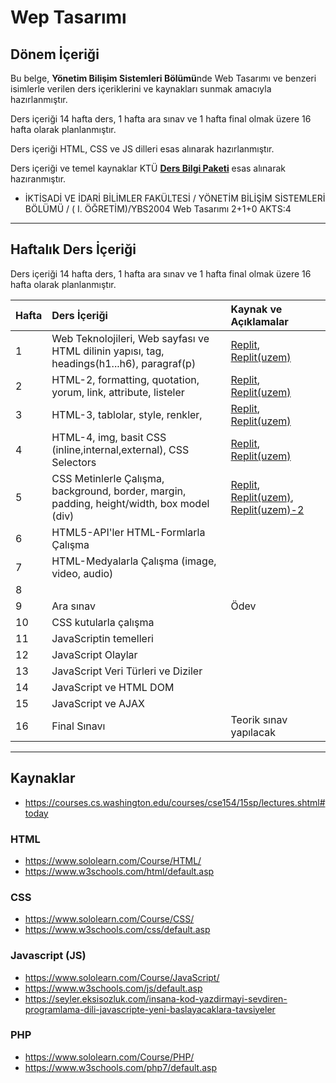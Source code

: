 # Wep Tasarımı
## Dönem İçeriği
Bu belge, **Yönetim Bilişim Sistemleri Bölümü**nde Web Tasarımı ve benzeri isimlerle verilen ders içeriklerini ve kaynakları sunmak amacıyla hazırlanmıştır. 

Ders içeriği 14 hafta ders, 1 hafta ara sınav ve 1 hafta final olmak üzere 16 hafta olarak planlanmıştır.

Ders içeriği HTML, CSS ve JS dilleri esas alınarak hazırlanmıştır.

Ders içeriği ve temel kaynaklar KTÜ [**Ders Bilgi Paketi**][bilgi-paketi] esas alınarak hazıranmıştır.
* İKTİSADİ VE İDARİ BİLİMLER FAKÜLTESİ / YÖNETİM BİLİŞİM SİSTEMLERİ BÖLÜMÜ / ( I. ÖĞRETİM)/YBS2004	Web Tasarımı	2+1+0	AKTS:4

---

## Haftalık Ders İçeriği
Ders içeriği 14 hafta ders, 1 hafta ara sınav ve 1 hafta final olmak üzere 16 hafta olarak planlanmıştır.

| Hafta | Ders İçeriği                                       | Kaynak ve Açıklamalar   |
| :-- | :--                                                  | :--    |
| 1     | Web Teknolojileri, Web sayfası ve HTML dilinin yapısı, tag, headings(h1...h6), paragraf(p)   | [Replit][repl01], [Replit(uzem)][repl01u] |
| 2     | HTML-2, formatting, quotation, yorum, link, attribute, listeler        | [Replit][repl01], [Replit(uzem)][repl01u] |
| 3     | HTML-3, tablolar, style, renkler,         | [Replit][repl02], [Replit(uzem)][repl02u] |
| 4     | HTML-4, img, basit CSS (inline,internal,external), CSS Selectors  | [Replit][repl03], [Replit(uzem)][repl03u]  |
| 5     | CSS Metinlerle Çalışma, background, border, margin, padding, height/width, box model (div)     | [Replit][repl04], [Replit(uzem)][repl04u], [Replit(uzem)-2][repl04u2]   |
| 6     | HTML5-API'ler    HTML-Formlarla Çalışma                 |  |
| 7     |  HTML-Medyalarla Çalışma (image, video, audio)   |   |
| 8     |   |  |
| 9     | Ara sınav                                                     | Ödev  |
| 10    | CSS kutularla çalışma     |  |
| 11    | JavaScriptin temelleri  | |
| 12    | JavaScript Olaylar |   |
| 13    | JavaScript Veri Türleri ve Diziler     |   |
| 14    | JavaScript ve HTML DOM   |   |
| 15    | JavaScript ve AJAX  |   |
| 16    | Final Sınavı                                                  | Teorik sınav yapılacak  |

---

## Kaynaklar
* https://courses.cs.washington.edu/courses/cse154/15sp/lectures.shtml#today 

### HTML
* https://www.sololearn.com/Course/HTML/
* https://www.w3schools.com/html/default.asp

### CSS
* https://www.sololearn.com/Course/CSS/
* https://www.w3schools.com/css/default.asp

### Javascript (JS)
* https://www.sololearn.com/Course/JavaScript/
* https://www.w3schools.com/js/default.asp
* https://seyler.eksisozluk.com/insana-kod-yazdirmayi-sevdiren-programlama-dili-javascripte-yeni-baslayacaklara-tavsiyeler

### PHP
* https://www.sololearn.com/Course/PHP/
* https://www.w3schools.com/php7/default.asp


[bilgi-paketi]: http://www.katalog.ktu.edu.tr/DersBilgiPaketi/course.aspx?pid=3678&lang=1&dbid=560821
[repl01]: https://replit.com/@ZaferYavuz2/22b-ybs-wt01
[repl01u]: https://replit.com/@ZaferYavuz2/22b-ybs-wt01u
[repl02]: https://replit.com/@ZaferYavuz2/22b-ybs-wt02
[repl02u]: https://replit.com/@ZaferYavuz2/22b-ybs-wt02u
[repl03]: https://replit.com/@ZaferYavuz2/22b-ybs-wt03
[repl03u]: https://replit.com/@ZaferYavuz2/22b-ybs-wt03u
[repl04]: https://replit.com/@ZaferYavuz2/22b-ybs-wt04
[repl04u]: https://replit.com/@ZaferYavuz2/22b-ybs-wt04u
[repl04u2]: https://replit.com/@ZaferYavuz2/22b-ybs-wt04u-1
